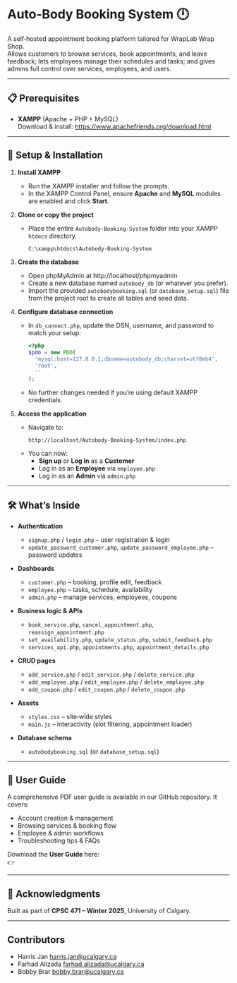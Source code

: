 # Auto‑Body Booking System 🕛

A self‑hosted appointment booking platform tailored for WrapLab Wrap Shop.  
Allows customers to browse services, book appointments, and leave feedback; lets employees manage their schedules and tasks; and gives admins full control over services, employees, and users.

---

## 📋 Prerequisites

- **XAMPP** (Apache + PHP + MySQL)  
  Download & install: https://www.apachefriends.org/download.html

---

## 🔧 Setup & Installation

1. **Install XAMPP**  
   - Run the XAMPP installer and follow the prompts.  
   - In the XAMPP Control Panel, ensure **Apache** and **MySQL** modules are enabled and click **Start**.

2. **Clone or copy the project**  
   - Place the entire `Autobody-Booking-System` folder into your XAMPP `htdocs` directory.  
     ```bash
     C:\xampp\htdocs\Autobody-Booking-System
     ```

3. **Create the database**  
   - Open phpMyAdmin at http://localhost/phpmyadmin  
   - Create a new database named `autobody_db` (or whatever you prefer).  
   - Import the provided `autobodybooking.sql` (or `database_setup.sql`) file from the project root to create all tables and seed data.

4. **Configure database connection**  
   - In `db_connect.php`, update the DSN, username, and password to match your setup:
     ```php
     <?php
     $pdo = new PDO(
       'mysql:host=127.0.0.1;dbname=autobody_db;charset=utf8mb4',
       'root',
       ''
     );
     ```
   - No further changes needed if you’re using default XAMPP credentials.

5. **Access the application**  
   - Navigate to:
     ```
     http://localhost/Autobody-Booking-System/index.php
     ```
   - You can now:
     - **Sign up** or **Log in** as a **Customer**  
     - Log in as an **Employee** via `employee.php`  
     - Log in as an **Admin** via `admin.php`

---

## 🛠️ What’s Inside

- **Authentication**  
  - `signup.php` / `login.php` – user registration & login  
  - `update_password_customer.php`, `update_password_employee.php` – password updates

- **Dashboards**  
  - `customer.php` – booking, profile edit, feedback  
  - `employee.php` – tasks, schedule, availability  
  - `admin.php` – manage services, employees, coupons

- **Business logic & APIs**  
  - `book_service.php`, `cancel_appointment.php`, `reassign_appointment.php`  
  - `set_availability.php`, `update_status.php`, `submit_feedback.php`  
  - `services_api.php`, `appointments.php`, `appointment_details.php`

- **CRUD pages**  
  - `add_service.php` / `edit_service.php` / `delete_service.php`  
  - `add_employee.php` / `edit_employee.php` / `delete_employee.php`  
  - `add_coupon.php` / `edit_coupon.php` / `delete_coupon.php`

- **Assets**  
  - `styles.css` – site‑wide styles  
  - `main.js`    – interactivity (slot filtering, appointment loader)

- **Database schema**  
  - `autobodybooking.sql` (or `database_setup.sql`)  

---

## 📖 User Guide

A comprehensive PDF user guide is available in our GitHub repository. It covers:

- Account creation & management  
- Browsing services & booking flow  
- Employee & admin workflows  
- Troubleshooting tips & FAQs  

Download the **User Guide** here:  
👉 <update link>

---

## 🙏 Acknowledgments

Built as part of **CPSC 471 – Winter 2025**, University of Calgary.

---

## Contributors

- Harris Jan      harris.jan@ucalgary.ca  
- Farhad Alizada  farhad.alizada@ucalgary.ca  
- Bobby Brar      bobby.brar@ucalgary.ca
